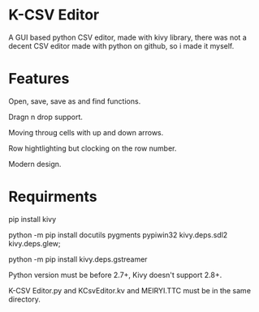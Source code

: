 # K-CSV Editor

A GUI based python CSV editor, made with kivy library, there was not a decent CSV editor made with python on github, so i made it myself.

# Features

Open, save, save as and find functions.

Dragn n drop support.

Moving throug cells with up and down arrows.

Row hightlighting but clocking on the row number.

Modern design.

# Requirments

pip install kivy

python -m pip install docutils pygments pypiwin32 kivy.deps.sdl2 kivy.deps.glew;

python -m pip install kivy.deps.gstreamer

Python version must be before 2.7+, Kivy doesn't support 2.8+.

K-CSV Editor.py and KCsvEditor.kv and MEIRYI.TTC must be in the same directory.

